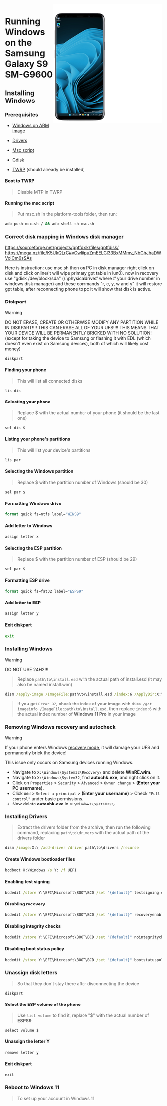 <img align="right" src="https://github.com/vicenteicc2008/woa-starqlte/blob/main/s9-woa.png" width="350" alt="Windows 11 running on starqlte">

# Running Windows on the Samsung Galaxy S9 SM-G9600

## Installing Windows

### Prerequisites
- [Windows on ARM image](https://worproject.com/esd)
  
- [Drivers](https://github.com/vicenteicc2008/woa-starqlte/releases/download/1.0-rc1-drivers/S9-Drivers.zip)
  
- [Msc script](https://github.com/vicenteicc2008/woa-starqlte/releases/download/1.0-rc1-msc/msc-s9.sh)

- [Gdisk](https://github.com/vicenteicc2008/woa-starqlte/releases/download/1.0-rc1-msc/gdisk)

- [TWRP](https://github.com/vicenteicc2008/woa-starqlte/releases/download/1.0-rc1/twrp-s9.tar) (should already be installed)

#### Boot to TWRP
> Disable MTP in TWRP

#### Running the msc script
> Put msc.sh in the platform-tools folder, then run:
```cmd
adb push msc.sh / && adb shell sh msc.sh
```

### Correct disk mapping in Windows disk manager 
https://sourceforge.net/projects/gptfdisk/files/gptfdisk/
https://mega.nz/file/K5UkQLrC#vCwlitpuZmEELGl33BxMMmv_NbGhJhaDWVoICm6sSAs

Here is instruction: use msc.sh then on PC in disk manager right click
on disk and click online(it will wipe primary gpt table in lun0). now in
recovery use "gdisk /dev/block/sda" (\\.\physicaldrive# where # your drive number in windows disk manager) and these commands "r, c, y, w
and y" it will restore gpt table, after reconnecting phone to pc it will show that disk is active.

### Diskpart
> [!WARNING]
> DO NOT ERASE, CREATE OR OTHERWISE MODIFY ANY PARTITION WHILE IN DISKPART!!!! THIS CAN ERASE ALL OF YOUR UFS!!!! THIS MEANS THAT YOUR DEVICE WILL BE PERMANENTLY BRICKED WITH NO SOLUTION! (except for taking the device to Samsung or flashing it with EDL (which doesn't even exist on Samsung devices), both of which will likely cost money)

```cmd
diskpart
```

#### Finding your phone
> This will list all connected disks
```cmd
lis dis
```

#### Selecting your phone
> Replace $ with the actual number of your phone (it should be the last one)
```cmd
sel dis $
```

#### Listing your phone's partitions
> This will list your device's partitions
```cmd
lis par
```

#### Selecting the Windows partition
> Replace $ with the partition number of Windows (should be 30)
```cmd
sel par $
```

#### Formatting Windows drive
```cmd
format quick fs=ntfs label="WINS9"
```

#### Add letter to Windows
```cmd
assign letter x
```

#### Selecting the ESP partition
> Replace $ with the partition number of ESP (should be 29)
```cmd
sel par $
```

#### Formatting ESP drive
```cmd
format quick fs=fat32 label="ESPS9"
```

#### Add letter to ESP
```cmd
assign letter y
```

#### Exit diskpart
```cmd
exit
```

### Installing Windows
> [!Warning]
> DO NOT USE 24H2!!!

> Replace `path\to\install.esd` with the actual path of install.esd (it may also be named install.wim)

```cmd
dism /apply-image /ImageFile:path\to\install.esd /index:6 /ApplyDir:X:\
```

> If you get `Error 87`, check the index of your image with `dism /get-imageinfo /ImageFile:path\to\install.esd`, then replace `index:6` with the actual index number of **Windows 11 Pro** in your image

### Removing Windows recovery and autocheck
> [!WARNING]
>
> If your phone enters Windows [recovery mode](https://learn.microsoft.com/en-us/windows-hardware/manufacture/desktop/windows-recovery-environment--windows-re--technical-reference?view=windows-11), it will damage your UFS and permanently brick the device!
>
> This issue only occurs on Samsung devices running Windows.
- Navigate to `X:\Windows\System32\Recovery\` and delete **WinRE.wim**.
- Navigate to `X:\Windows\System32`, find **autochk.exe**, and right click on it.
- Click on `Properties` > `Security` > `Advanced` > `Owner change` > **(Enter your PC username)**.
- Click `Add` > `Select a principal` > **(Enter your username)** > Check `"Full control"` under basic permissions.
- Now delete **autochk.exe** in `X:\Windows\System32\`.

### Installing Drivers
> Extract the drivers folder from the archive, then run the following command, replacing `path\to\drivers` with the actual path of the drivers folder
```cmd
dism /image:X:\ /add-driver /driver:path\to\drivers /recurse
```
  
#### Create Windows bootloader files
```cmd
bcdboot X:\Windows /s Y: /f UEFI
```

#### Enabling test signing
```cmd
bcdedit /store Y:\EFI\Microsoft\BOOT\BCD /set "{default}" testsigning on
```

#### Disabling recovery
```cmd
bcdedit /store Y:\EFI\Microsoft\BOOT\BCD /set "{default}" recoveryenabled no
```

#### Disabling integrity checks
```cmd
bcdedit /store Y:\EFI\Microsoft\BOOT\BCD /set "{default}" nointegritychecks on
```

#### Disabling boot status policy
```cmd
bcdedit /store Y:\EFI\Microsoft\BOOT\BCD /set "{default}" bootstatuspolicy IgnoreAllFailures
```

### Unassign disk letters
> So that they don't stay there after disconnecting the device
```cmd
diskpart
```

#### Select the ESP volume of the phone
> Use `list volume` to find it, replace "$" with the actual number of **ESPS9**
```diskpart
select volume $
```

#### Unassign the letter Y
```diskpart
remove letter y
```

#### Exit diskpart
```diskpart
exit
```

### Reboot to Windows 11
> To set up your account in Windows 11

















